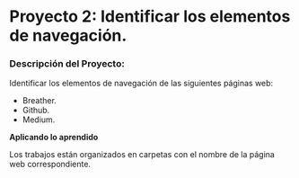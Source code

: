 # Proyecto 2: Identificar los elementos de navegación.

### Descripción del Proyecto:

Identificar los elementos de navegación de las siguientes páginas web:

* Breather.
* Github.
* Medium.

**Aplicando lo aprendido**

Los trabajos están organizados en carpetas con el nombre de la página web correspondiente.